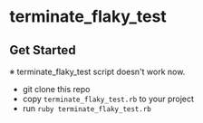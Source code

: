# terminate_flaky_test

## Get Started

※  terminate_flaky_test script doesn't work now.

- git clone this repo
- copy `terminate_flaky_test.rb` to your project
- run `ruby terminate_flaky_test.rb`
